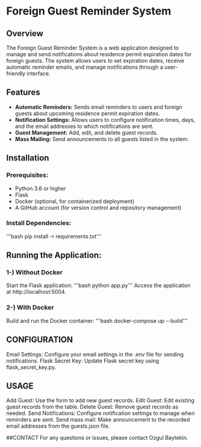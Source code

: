 # Foreign Guest Reminder System

## Overview
The Foreign Guest Reminder System is a web application designed to manage and send notifications about residence permit expiration dates for foreign guests. The system allows users to set expiration dates, receive automatic reminder emails, and manage notifications through a user-friendly interface.

## Features
- **Automatic Reminders:** Sends email reminders to users and foreign guests about upcoming residence permit expiration dates.
- **Notification Settings:** Allows users to configure notification times, days, and the email addresses to which notifications are sent.
- **Guest Management:** Add, edit, and delete guest records.
- **Mass Mailing:** Send announcements to all guests listed in the system.

## Installation

### Prerequisites:
- Python 3.6 or higher
- Flask
- Docker (optional, for containerized deployment)
- A GitHub account (for version control and repository management)

### Install Dependencies:
'''bash pip install -r requirements.txt'''

## Running the Application:
### 1-) Without Docker
Start the Flask application:
'''bash python app.py'''
Access the application at http://localhost:5004.
### 2-) With Docker
Build and run the Docker container:
'''bash docker-compose up --build'''

## CONFIGURATION
Email Settings: Configure your email settings in the .env file for sending notifications.
Flask Secret Key: Update Flask secret key using flask_secret_key.py.



## USAGE
Add Guest: Use the form to add new guest records.
Edit Guest: Edit existing guest records from the table.
Delete Guest: Remove guest records as needed.
Send Notifications: Configure notification settings to manage when reminders are sent.
Send mass mail: Make announcement to the recorded email addresses from the guests.json file.


##CONTACT
For any questions or issues, please contact Ozgul Baytekin.
